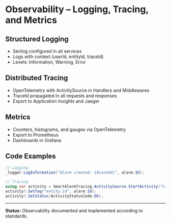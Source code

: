 
# Observability – Logging, Tracing, and Metrics

## Structured Logging

- Serilog configured in all services
- Logs with context (userId, entityId, traceId)
- Levels: Information, Warning, Error

## Distributed Tracing

- OpenTelemetry with ActivitySource in Handlers and Middlewares
- TraceId propagated in all requests and responses
- Export to Application Insights and Jaeger

## Metrics

- Counters, histograms, and gauges via OpenTelemetry
- Export to Prometheus
- Dashboards in Grafana

## Code Examples

```csharp
// Logging
_logger.LogInformation("Alarm created: {AlarmId}", alarm.Id);

// Tracing
using var activity = SmartAlarmTracing.ActivitySource.StartActivity("CreateAlarmHandler.Handle");
activity?.SetTag("entity.id", alarm.Id);
activity?.SetStatus(ActivityStatusCode.Ok);
```

---

**Status:** Observability documented and implemented according to standards.
